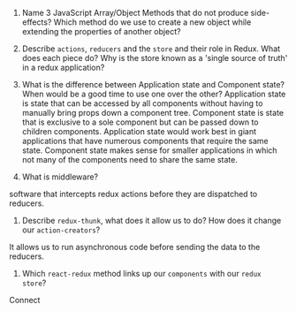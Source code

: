 1.  Name 3 JavaScript Array/Object Methods that do not produce side-effects? Which method do we use to create a new object while extending the properties of another object?


1.  Describe `actions`, `reducers` and the `store` and their role in Redux. What does each piece do? Why is the store known as a 'single source of truth' in a redux application?



1.  What is the difference between Application state and Component state? When would be a good time to use one over the other?
Application state is state that can be accessed by all components without having to manually bring props down a component tree. Component state is state that is exclusive to a sole component but can be passed down to children components. Application state would work best in giant applications that have numerous components that require the same state. Component state makes sense for smaller applications in which not many of the components need to share the same state.


1.  What is middleware? 

software that intercepts redux actions before they are dispatched to reducers. 


1.  Describe `redux-thunk`, what does it allow us to do? How does it change our `action-creators`?

It allows us to run asynchronous code before sending the data to the reducers. 


1.  Which `react-redux` method links up our `components` with our `redux store`?

Connect
